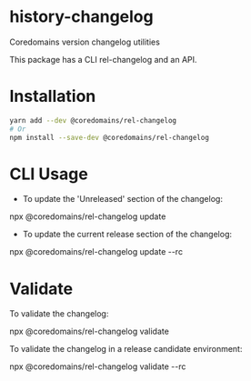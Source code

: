 # history-changelog

Coredomains version changelog utilities

This package has a CLI rel-changelog and an API.

# Installation 

```bash 
yarn add --dev @coredomains/rel-changelog
# Or
npm install --save-dev @coredomains/rel-changelog
```

# CLI Usage

- To update the 'Unreleased' section of the changelog:

npx @coredomains/rel-changelog update

- To update the current release section of the changelog:

npx @coredomains/rel-changelog update --rc

# Validate

To validate the changelog:

npx @coredomains/rel-changelog validate

To validate the changelog in a release candidate environment:

npx @coredomains/rel-changelog validate --rc